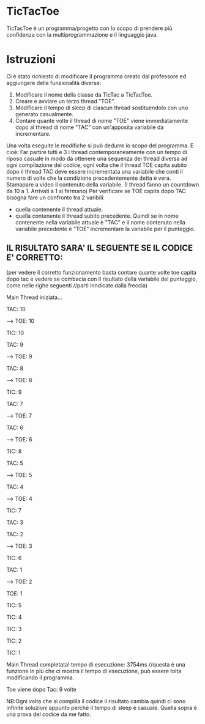 # TicTacToe
TicTacToe è un programma/progetto con lo scopo di prendere più confidenza con la multiprogrammazione e il linguaggio java.

# Istruzioni
Ci è stato richiesto di modificare il programma creato dal professore ed aggiungere delle funzionalità diverse:
1. Modificare il nome della classe da TicTac a TicTacToe.
2. Creare e avviare un terzo thread "TOE".
3. Modificare il tempo di sleep di ciascun thread sostituendolo con uno generato casualmente.
4. Contare quante volte il thread di nome "TOE" viene immediatamente dopo al thread di nome "TAC" con un'apposita variabile da incrementare.

Una volta eseguite le modifiche si può dedurre lo scopo del programma. E cioè:
Far partire tutti e 3 i thread contemporaneamente con un tempo di riposo casuale in modo da ottenere una sequenza dei thread diversa ad ogni compilazione del codice, ogni volta che il thread TOE capita subito dopo il thread TAC deve essere incrementata una variabile che conti il numero di volte che la condizione precedentemente detta è vera. Stamapare a video il contenuto della variabile. (I thread fanno un countdown da 10 a 1. Arrivati a 1 si fermano)
Per verificare se TOE capita dopo TAC bisogna fare un confronto tra 2 varibili:
- quella contenente il thread attuale.
- quella contenente il thread subito precedente.
Quindi se in nome contenente nella variabile attuale è "TAC" e il nome contenuto nella variabile precedente è "TOE" incrementare la variabile per il punteggio.
## IL RISULTATO SARA' IL SEGUENTE SE IL CODICE E' CORRETTO: 
(per vedere il corretto funzionamento basta contare quante volte toe capita dopo tac e vedere se combacia con il risultato della variabile del punteggio, come nelle righe seguenti //parti inndicate dalla freccia)

Main Thread iniziata...    

<TAC> TAC: 10

--><TOE> TOE: 10

<TIC> TIC: 10

<TAC> TAC: 9

--><TOE> TOE: 9

<TAC> TAC: 8

--><TOE> TOE: 8

<TIC> TIC: 9

<TAC> TAC: 7

--><TOE> TOE: 7

<TAC> TAC: 6

--><TOE> TOE: 6

<TIC> TIC: 8

<TAC> TAC: 5

--><TOE> TOE: 5

<TAC> TAC: 4

--><TOE> TOE: 4

<TIC> TIC: 7

<TAC> TAC: 3

<TAC> TAC: 2

--><TOE> TOE: 3

<TIC> TIC: 6

<TAC> TAC: 1

--><TOE> TOE: 2

<TOE> TOE: 1

<TIC> TIC: 5

<TIC> TIC: 4

<TIC> TIC: 3

<TIC> TIC: 2

<TIC> TIC: 1

Main Thread completata! tempo di esecuzione: 3754ms //questa è una funzione in più che ci mostra il tempo di esecuzione, può essere tolta modificando il programma.

Toe viene dopo Tac: 9 volte


NB:Ogni volta che si complila il codice il risultato cambia quindi ci sono infinite soluzioni appunto perchè il tempo di sleep è casuale. Quella sopra è una prova del codice da me fatto.
